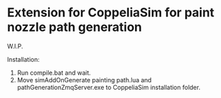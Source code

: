 # Extension for CoppeliaSim for paint nozzle path generation

W.I.P.

Installation:

1. Run compile.bat and wait.
2. Move simAddOnGenerate painting path.lua and pathGenerationZmqServer.exe to CoppeliaSim installation folder.
